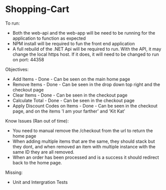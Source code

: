 # Shopping-Cart

To run:
 - Both the web-api and the web-app will be need to be running for the application to function as expected
 - NPM install will be required to fun the front end application
 - A full rebuild of the .NET Api will be required to run. With the API, it may change the local https host. If it does, it will need to be changed to run on port: 44358
 
Objectives:
 - Add Items - Done - Can be seen on the main home page
 - Remove Items - Done - Can be seen in the drop down top right and the checkout page
 - Clear Items - Done - Can be seen in the checkout page
 - Calculate Total - Done - Can be seen in the checkout page
 - Apply Discount Codes on Items - Done - Can be seen in the checkout page, and on the items 'I am your farther' and 'Kit Kat'
 
Know Issues (Ran out of time):
 - You need to manual remove the /checkout from the url to return the home page
 - When adding multiple items that are the same, they should stack but they dont, and when removed an item with multiple instance with the same ID they are all removed. 
 - When an order has been processed and is a success it should redirect back to the home page. 
 
Missing:
- Unit and Intergration Tests
